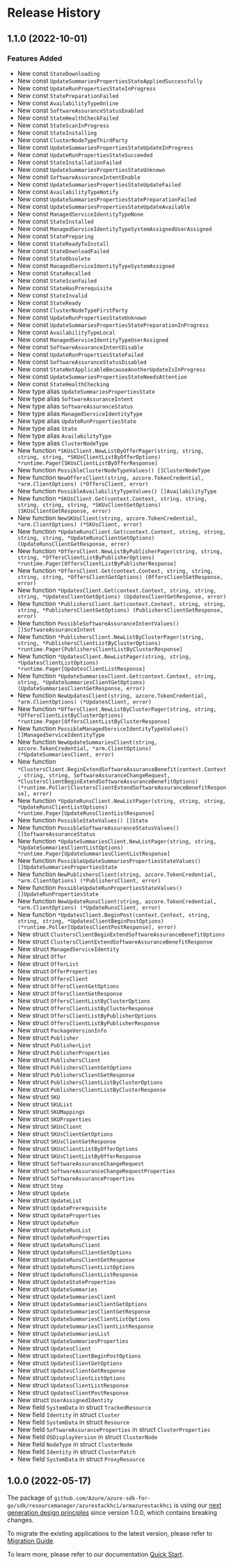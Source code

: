 # Release History

## 1.1.0 (2022-10-01)
### Features Added

- New const `StateDownloading`
- New const `UpdateSummariesPropertiesStateAppliedSuccessfully`
- New const `UpdateRunPropertiesStateInProgress`
- New const `StatePreparationFailed`
- New const `AvailabilityTypeOnline`
- New const `SoftwareAssuranceStatusEnabled`
- New const `StateHealthCheckFailed`
- New const `StateScanInProgress`
- New const `StateInstalling`
- New const `ClusterNodeTypeThirdParty`
- New const `UpdateSummariesPropertiesStateUpdateInProgress`
- New const `UpdateRunPropertiesStateSucceeded`
- New const `StateInstallationFailed`
- New const `UpdateSummariesPropertiesStateUnknown`
- New const `SoftwareAssuranceIntentEnable`
- New const `UpdateSummariesPropertiesStateUpdateFailed`
- New const `AvailabilityTypeNotify`
- New const `UpdateSummariesPropertiesStatePreparationFailed`
- New const `UpdateSummariesPropertiesStateUpdateAvailable`
- New const `ManagedServiceIdentityTypeNone`
- New const `StateInstalled`
- New const `ManagedServiceIdentityTypeSystemAssignedUserAssigned`
- New const `StatePreparing`
- New const `StateReadyToInstall`
- New const `StateDownloadFailed`
- New const `StateObsolete`
- New const `ManagedServiceIdentityTypeSystemAssigned`
- New const `StateRecalled`
- New const `StateScanFailed`
- New const `StateHasPrerequisite`
- New const `StateInvalid`
- New const `StateReady`
- New const `ClusterNodeTypeFirstParty`
- New const `UpdateRunPropertiesStateUnknown`
- New const `UpdateSummariesPropertiesStatePreparationInProgress`
- New const `AvailabilityTypeLocal`
- New const `ManagedServiceIdentityTypeUserAssigned`
- New const `SoftwareAssuranceIntentDisable`
- New const `UpdateRunPropertiesStateFailed`
- New const `SoftwareAssuranceStatusDisabled`
- New const `StateNotApplicableBecauseAnotherUpdateIsInProgress`
- New const `UpdateSummariesPropertiesStateNeedsAttention`
- New const `StateHealthChecking`
- New type alias `UpdateSummariesPropertiesState`
- New type alias `SoftwareAssuranceIntent`
- New type alias `SoftwareAssuranceStatus`
- New type alias `ManagedServiceIdentityType`
- New type alias `UpdateRunPropertiesState`
- New type alias `State`
- New type alias `AvailabilityType`
- New type alias `ClusterNodeType`
- New function `*SKUsClient.NewListByOfferPager(string, string, string, string, *SKUsClientListByOfferOptions) *runtime.Pager[SKUsClientListByOfferResponse]`
- New function `PossibleClusterNodeTypeValues() []ClusterNodeType`
- New function `NewOffersClient(string, azcore.TokenCredential, *arm.ClientOptions) (*OffersClient, error)`
- New function `PossibleAvailabilityTypeValues() []AvailabilityType`
- New function `*SKUsClient.Get(context.Context, string, string, string, string, string, *SKUsClientGetOptions) (SKUsClientGetResponse, error)`
- New function `NewSKUsClient(string, azcore.TokenCredential, *arm.ClientOptions) (*SKUsClient, error)`
- New function `*UpdateRunsClient.Get(context.Context, string, string, string, string, *UpdateRunsClientGetOptions) (UpdateRunsClientGetResponse, error)`
- New function `*OffersClient.NewListByPublisherPager(string, string, string, *OffersClientListByPublisherOptions) *runtime.Pager[OffersClientListByPublisherResponse]`
- New function `*OffersClient.Get(context.Context, string, string, string, string, *OffersClientGetOptions) (OffersClientGetResponse, error)`
- New function `*UpdatesClient.Get(context.Context, string, string, string, *UpdatesClientGetOptions) (UpdatesClientGetResponse, error)`
- New function `*PublishersClient.Get(context.Context, string, string, string, *PublishersClientGetOptions) (PublishersClientGetResponse, error)`
- New function `PossibleSoftwareAssuranceIntentValues() []SoftwareAssuranceIntent`
- New function `*PublishersClient.NewListByClusterPager(string, string, *PublishersClientListByClusterOptions) *runtime.Pager[PublishersClientListByClusterResponse]`
- New function `*UpdatesClient.NewListPager(string, string, *UpdatesClientListOptions) *runtime.Pager[UpdatesClientListResponse]`
- New function `*UpdateSummariesClient.Get(context.Context, string, string, *UpdateSummariesClientGetOptions) (UpdateSummariesClientGetResponse, error)`
- New function `NewUpdatesClient(string, azcore.TokenCredential, *arm.ClientOptions) (*UpdatesClient, error)`
- New function `*OffersClient.NewListByClusterPager(string, string, *OffersClientListByClusterOptions) *runtime.Pager[OffersClientListByClusterResponse]`
- New function `PossibleManagedServiceIdentityTypeValues() []ManagedServiceIdentityType`
- New function `NewUpdateSummariesClient(string, azcore.TokenCredential, *arm.ClientOptions) (*UpdateSummariesClient, error)`
- New function `*ClustersClient.BeginExtendSoftwareAssuranceBenefit(context.Context, string, string, SoftwareAssuranceChangeRequest, *ClustersClientBeginExtendSoftwareAssuranceBenefitOptions) (*runtime.Poller[ClustersClientExtendSoftwareAssuranceBenefitResponse], error)`
- New function `*UpdateRunsClient.NewListPager(string, string, string, *UpdateRunsClientListOptions) *runtime.Pager[UpdateRunsClientListResponse]`
- New function `PossibleStateValues() []State`
- New function `PossibleSoftwareAssuranceStatusValues() []SoftwareAssuranceStatus`
- New function `*UpdateSummariesClient.NewListPager(string, string, *UpdateSummariesClientListOptions) *runtime.Pager[UpdateSummariesClientListResponse]`
- New function `PossibleUpdateSummariesPropertiesStateValues() []UpdateSummariesPropertiesState`
- New function `NewPublishersClient(string, azcore.TokenCredential, *arm.ClientOptions) (*PublishersClient, error)`
- New function `PossibleUpdateRunPropertiesStateValues() []UpdateRunPropertiesState`
- New function `NewUpdateRunsClient(string, azcore.TokenCredential, *arm.ClientOptions) (*UpdateRunsClient, error)`
- New function `*UpdatesClient.BeginPost(context.Context, string, string, string, *UpdatesClientBeginPostOptions) (*runtime.Poller[UpdatesClientPostResponse], error)`
- New struct `ClustersClientBeginExtendSoftwareAssuranceBenefitOptions`
- New struct `ClustersClientExtendSoftwareAssuranceBenefitResponse`
- New struct `ManagedServiceIdentity`
- New struct `Offer`
- New struct `OfferList`
- New struct `OfferProperties`
- New struct `OffersClient`
- New struct `OffersClientGetOptions`
- New struct `OffersClientGetResponse`
- New struct `OffersClientListByClusterOptions`
- New struct `OffersClientListByClusterResponse`
- New struct `OffersClientListByPublisherOptions`
- New struct `OffersClientListByPublisherResponse`
- New struct `PackageVersionInfo`
- New struct `Publisher`
- New struct `PublisherList`
- New struct `PublisherProperties`
- New struct `PublishersClient`
- New struct `PublishersClientGetOptions`
- New struct `PublishersClientGetResponse`
- New struct `PublishersClientListByClusterOptions`
- New struct `PublishersClientListByClusterResponse`
- New struct `SKU`
- New struct `SKUList`
- New struct `SKUMappings`
- New struct `SKUProperties`
- New struct `SKUsClient`
- New struct `SKUsClientGetOptions`
- New struct `SKUsClientGetResponse`
- New struct `SKUsClientListByOfferOptions`
- New struct `SKUsClientListByOfferResponse`
- New struct `SoftwareAssuranceChangeRequest`
- New struct `SoftwareAssuranceChangeRequestProperties`
- New struct `SoftwareAssuranceProperties`
- New struct `Step`
- New struct `Update`
- New struct `UpdateList`
- New struct `UpdatePrerequisite`
- New struct `UpdateProperties`
- New struct `UpdateRun`
- New struct `UpdateRunList`
- New struct `UpdateRunProperties`
- New struct `UpdateRunsClient`
- New struct `UpdateRunsClientGetOptions`
- New struct `UpdateRunsClientGetResponse`
- New struct `UpdateRunsClientListOptions`
- New struct `UpdateRunsClientListResponse`
- New struct `UpdateStateProperties`
- New struct `UpdateSummaries`
- New struct `UpdateSummariesClient`
- New struct `UpdateSummariesClientGetOptions`
- New struct `UpdateSummariesClientGetResponse`
- New struct `UpdateSummariesClientListOptions`
- New struct `UpdateSummariesClientListResponse`
- New struct `UpdateSummariesList`
- New struct `UpdateSummariesProperties`
- New struct `UpdatesClient`
- New struct `UpdatesClientBeginPostOptions`
- New struct `UpdatesClientGetOptions`
- New struct `UpdatesClientGetResponse`
- New struct `UpdatesClientListOptions`
- New struct `UpdatesClientListResponse`
- New struct `UpdatesClientPostResponse`
- New struct `UserAssignedIdentity`
- New field `SystemData` in struct `TrackedResource`
- New field `Identity` in struct `Cluster`
- New field `SystemData` in struct `Resource`
- New field `SoftwareAssuranceProperties` in struct `ClusterProperties`
- New field `OSDisplayVersion` in struct `ClusterNode`
- New field `NodeType` in struct `ClusterNode`
- New field `Identity` in struct `ClusterPatch`
- New field `SystemData` in struct `ProxyResource`


## 1.0.0 (2022-05-17)

The package of `github.com/Azure/azure-sdk-for-go/sdk/resourcemanager/azurestackhci/armazurestackhci` is using our [next generation design principles](https://azure.github.io/azure-sdk/general_introduction.html) since version 1.0.0, which contains breaking changes.

To migrate the existing applications to the latest version, please refer to [Migration Guide](https://aka.ms/azsdk/go/mgmt/migration).

To learn more, please refer to our documentation [Quick Start](https://aka.ms/azsdk/go/mgmt).